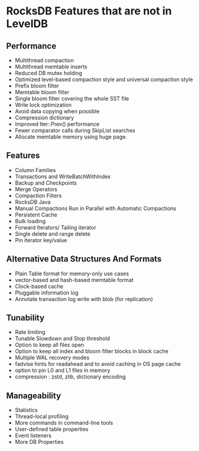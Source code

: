 # RocksDB Features that are not in LevelDB

## Performance

* Multithread compaction
* Multithread memtable inserts
* Reduced DB mutex holding
* Optimized level-based compaction style and universal compaction style
* Prefix bloom filter
* Memtable bloom filter
* Single bloom filter covering the whole SST file
* Write lock optimization
* Avoid data copying when possible
* Compression dictionary
* Improved Iter::Prev() performance
* Fewer comparator calls during SkipList searches
* Allocate memtable memory using huge page.

## Features

* Column Families
* Transactions and WriteBatchWithIndex
* Backup and Checkpoints
* Merge Operators
* Compaction Filters
* RocksDB Java
* Manual Compactions Run in Parallel with Automatic Compactions
* Persistent Cache
* Bulk loading
* Forward Iterators/ Tailing iterator
* Single delete and range delete
* Pin iterator key/value 

## Alternative Data Structures And Formats

* Plain Table format for memory-only use cases
* vector-based and hash-based memtable format
* Clock-based cache
* Pluggable information log
* Annotate transaction log write with blob (for replication)

## Tunability

* Rate limiting
* Tunable Slowdown and Stop threshold
* Option to keep all files open
* Option to keep all index and bloom filter blocks in block cache
* Multiple WAL recovery modes
* fadvise hints for readahead and to avoid caching in OS page cache
* option to pin L0 and L1 files in memory
* compression : zstd, zlib, dictionary encoding

## Manageability

* Statistics
* Thread-local profiling
* More commands in command-line tools
* User-defined table properties
* Event listeners
* More DB Properties
